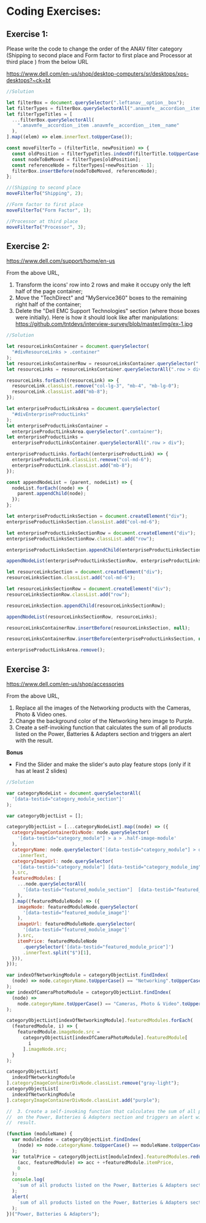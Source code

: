# Coding Exercises:

## Exercise 1:
Please write the code to change the order of the ANAV filter category (Shipping to second place and Form factor to first place and Processor at third place ) from the below URL

https://www.dell.com/en-us/shop/desktop-computers/sr/desktops/xps-desktops?~ck=bt

```javascript
//Solution

let filterBox = document.querySelector(".leftanav__option__box");
let filterTypes = filterBox.querySelectorAll(".anavmfe__accordion__item");
let filterTypeTitles = [
  ...filterBox.querySelectorAll(
    ".anavmfe__accordion__item .anavmfe__accordion__item__name"
  ),
].map((elem) => elem.innerText.toUpperCase());

const moveFilterTo = (filterTitle, newPosition) => {
  const oldPosition = filterTypeTitles.indexOf(filterTitle.toUpperCase());
  const nodeToBeMoved = filterTypes[oldPosition];
  const referenceNode = filterTypes[+newPosition - 1];
  filterBox.insertBefore(nodeToBeMoved, referenceNode);
};

//(Shipping to second place
moveFilterTo("Shipping", 2);

//Form factor to first place
moveFilterTo("Form Factor", 1);

//Processor at third place
moveFilterTo("Processor", 3);

```


## Exercise 2:

https://www.dell.com/support/home/en-us

From the above URL,
1. Transform the icons' row into 2 rows and make it occupy only the left half
of the page container;
2. Move the "TechDirect" and "MyService360" boxes to the remaining right
half of the container;
3. Delete the "Dell EMC Support Technologies" section (where those boxes
were initially).
Here is how it should look like after manipulations:
https://github.com/tntdevs/interview-survey/blob/master/img/ex-1.jpg

```javascript
//Solution

let resourceLinksContainer = document.querySelector(
  "#divResourceLinks > .container"
);
let resourceLinksContainerRow = resourceLinksContainer.querySelector(".row");
let resourceLinks = resourceLinksContainer.querySelectorAll(".row > div");

resourceLinks.forEach((resourceLink) => {
  resourceLink.classList.remove("col-lg-3", "mb-4", "mb-lg-0");
  resourceLink.classList.add("mb-8");
});

let enterpriseProductLinksArea = document.querySelector(
  "#divEnterpriseProductLinks"
);
let enterpriseProductLinksContainer =
  enterpriseProductLinksArea.querySelector(".container");
let enterpriseProductLinks =
  enterpriseProductLinksContainer.querySelectorAll(".row > div");

enterpriseProductLinks.forEach((enterpriseProductLink) => {
  enterpriseProductLink.classList.remove("col-md-6");
  enterpriseProductLink.classList.add("mb-8");
});

const appendNodeList = (parent, nodeList) => {
  nodeList.forEach((node) => {
    parent.appendChild(node);
  });
};

let enterpriseProductLinksSection = document.createElement("div");
enterpriseProductLinksSection.classList.add("col-md-6");

let enterpriseProductLinksSectionRow = document.createElement("div");
enterpriseProductLinksSectionRow.classList.add("row");

enterpriseProductLinksSection.appendChild(enterpriseProductLinksSectionRow);

appendNodeList(enterpriseProductLinksSectionRow, enterpriseProductLinks);

let resourceLinksSection = document.createElement("div");
resourceLinksSection.classList.add("col-md-6");

let resourceLinksSectionRow = document.createElement("div");
resourceLinksSectionRow.classList.add("row");

resourceLinksSection.appendChild(resourceLinksSectionRow);

appendNodeList(resourceLinksSectionRow, resourceLinks);

resourceLinksContainerRow.insertBefore(resourceLinksSection, null);

resourceLinksContainerRow.insertBefore(enterpriseProductLinksSection, null);

enterpriseProductLinksArea.remove();

```


## Exercise 3:
https://www.dell.com/en-us/shop/accessories

From the above URL,
1. Replace all the images of the Networking products with the Cameras, Photo
& Video ones.
2. Change the background color of the Networking hero image to Purple.
3. Create a self-invoking function that calculates the sum of all products listed
on the Power, Batteries & Adapters section and triggers an alert with the
result.

**Bonus**
- Find the Slider and make the slider's auto play feature stops (only if it has at
least 2 slides)

```javascript
//Solution

var categoryNodeList = document.querySelectorAll(
  '[data-testid="category_module_section"]'
);

var categoryObjectList = [];

categoryObjectList = [...categoryNodeList].map((node) => ({
  categoryImageContainerDivNode: node.querySelector(
    '[data-testid="category_module"] > a > .half-image-module'
  ),
  categoryName: node.querySelector('[data-testid="category_module"] > div > h2')
    .innerText,
  categoryImageUrl: node.querySelector(
    '[data-testid="category_module"] [data-testid="category_module_img"]'
  ).src,
  featuredModules: [
    ...node.querySelectorAll(
      '[data-testid="featured_module_section"]  [data-testid="featured_module"]'
    ),
  ].map((featuredModuleNode) => ({
    imageNode: featuredModuleNode.querySelector(
      '[data-testid="featured_module_image"]'
    ),
    imageUrl: featuredModuleNode.querySelector(
      '[data-testid="featured_module_image"]'
    ).src,
    itemPrice: featuredModuleNode
      .querySelector('[data-testid="featured_module_price"]')
      .innerText.split("$")[1],
  })),
}));

var indexOfNetworkingModule = categoryObjectList.findIndex(
  (node) => node.categoryName.toUpperCase() == "Networking".toUpperCase()
);
var indexOfCameraPhotoModule = categoryObjectList.findIndex(
  (node) =>
    node.categoryName.toUpperCase() == "Cameras, Photo & Video".toUpperCase()
);

categoryObjectList[indexOfNetworkingModule].featuredModules.forEach(
  (featuredModule, i) => {
    featuredModule.imageNode.src =
      categoryObjectList[indexOfCameraPhotoModule].featuredModule[
        i
      ].imageNode.src;
  }
);

categoryObjectList[
  indexOfNetworkingModule
].categoryImageContainerDivNode.classList.remove("gray-light");
categoryObjectList[
  indexOfNetworkingModule
].categoryImageContainerDivNode.classList.add("purple");

//  3. Create a self-invoking function that calculates the sum of all products listed
//  on the Power, Batteries & Adapters section and triggers an alert with the
//  result.

(function (moduleName) {
  var moduleIndex = categoryObjectList.findIndex(
    (node) => node.categoryName.toUpperCase() == moduleName.toUpperCase()
  );
  var totalPrice = categoryObjectList[moduleIndex].featuredModules.reduce(
    (acc, featuredModule) => acc + +featuredModule.itemPrice,
    0
  );
  console.log(
    `sum of all products listed on the Power, Batteries & Adapters section is "$${totalPrice}"`
  );
  alert(
    `sum of all products listed on the Power, Batteries & Adapters section is "$${totalPrice}"`
  );
})("Power, Batteries & Adapters");

```